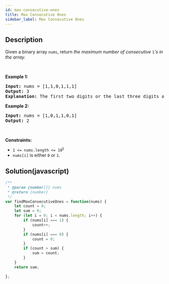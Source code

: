 ```yaml
---
id: max-consecutive-ones
title: Max Consecutive Ones
sidebar_label: Max Consecutive Ones
---
```

## Description
<div class="description">
<p>Given a binary array <code>nums</code>, return <em>the maximum number of consecutive </em><code>1</code><em>&#39;s in the array</em>.</p>

<p>&nbsp;</p>
<p><strong>Example 1:</strong></p>

<pre>
<strong>Input:</strong> nums = [1,1,0,1,1,1]
<strong>Output:</strong> 3
<strong>Explanation:</strong> The first two digits or the last three digits are consecutive 1s. The maximum number of consecutive 1s is 3.
</pre>

<p><strong>Example 2:</strong></p>

<pre>
<strong>Input:</strong> nums = [1,0,1,1,0,1]
<strong>Output:</strong> 2
</pre>

<p>&nbsp;</p>
<p><strong>Constraints:</strong></p>

<ul>
	<li><code>1 &lt;= nums.length &lt;= 10<sup>5</sup></code></li>
	<li><code>nums[i]</code> is either <code>0</code> or <code>1</code>.</li>
</ul>

</div>

## Solution(javascript)
```javascript
/**
 * @param {number[]} nums
 * @return {number}
 */
var findMaxConsecutiveOnes = function(nums) {
    let count = 0;
    let sum = 0;
    for (let i = 0; i < nums.length; i++) {
        if (nums[i] === 1) {
            count++;
        }
        if (nums[i] === 0) {
            count = 0;
        }
        if (count > sum) {
            sum = count;
        }
    }
    return sum;
    
};
```